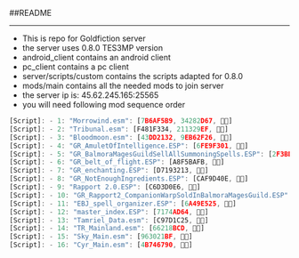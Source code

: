 ##README
***
* This is repo for Goldfiction server
* the server uses 0.8.0 TES3MP version
* android_client contains an android client
* pc_client contains a pc client
* server/scripts/custom contains the scripts adapted for 0.8.0
* mods/main contains all the needed mods to join server
* the server ip is: 45.62.245.165:25565
* you will need following mod sequence order
```js
[Script]: - 1: "Morrowind.esm": [7B6AF5B9, 34282D67, ]
[Script]: - 2: "Tribunal.esm": [F481F334, 211329EF, ]
[Script]: - 3: "Bloodmoon.esm": [43DD2132, 9EB62F26, ]
[Script]: - 4: "GR_AmuletOfIntelligence.ESP": [6FE9F301, ]
[Script]: - 5: "GR_BalmoraMagesGuildSellAllSummoningSpells.ESP": [2F3BDE9F, ]
[Script]: - 6: "GR_belt_of_flight.ESP": [A8F5BAFB, ]
[Script]: - 7: "GR_enchanting.ESP": [D7193213, ]
[Script]: - 8: "GR_NotEnoughIngredients.ESP": [CAF9D40E, ]
[Script]: - 9: "Rapport 2.0.ESP": [C6D3D0E6, ]
[Script]: - 10: "GR_Rapport2_CompanionWarpSoldInBalmoraMagesGuild.ESP": [5C483157, ]
[Script]: - 11: "EBJ_spell_organizer.ESP": [6A49E525, ]
[Script]: - 12: "master_index.ESP": [7174AD64, ]
[Script]: - 13: "Tamriel_Data.esm": [C97D1C25, ]
[Script]: - 14: "TR_Mainland.esm": [66218BCD, ]
[Script]: - 15: "Sky_Main.esm": [963021BF, ]
[Script]: - 16: "Cyr_Main.esm": [4B746790, ]
```